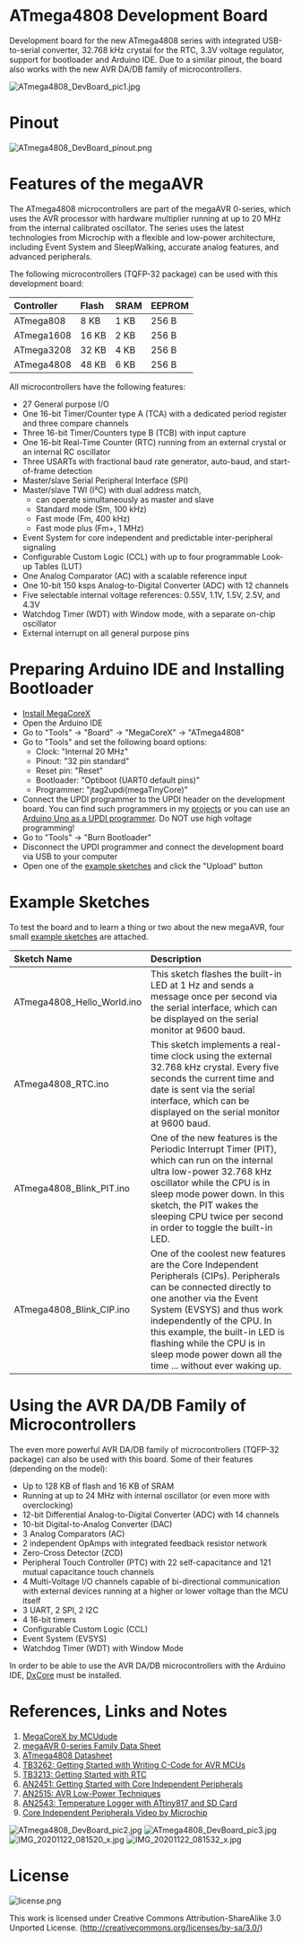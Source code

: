 # ATmega4808 Development Board
Development board for the new ATmega4808 series with integrated USB-to-serial converter, 32.768 kHz crystal for the RTC, 3.3V voltage regulator, support for bootloader and Arduino IDE. Due to a similar pinout, the board also works with the new AVR DA/DB family of microcontrollers.

![ATmega4808_DevBoard_pic1.jpg](https://raw.githubusercontent.com/wagiminator/AVR-Development-Boards/master/ATmega4808_DevBoard/ATmega4808_DevBoard_pic1.jpg)

# Pinout
![ATmega4808_DevBoard_pinout.png](https://raw.githubusercontent.com/wagiminator/AVR-Development-Boards/master/ATmega4808_DevBoard/ATmega4808_DevBoard_pinout.png)

# Features of the megaAVR
The ATmega4808 microcontrollers are part of the megaAVR 0-series, which uses the AVR processor with hardware multiplier running at up to 20 MHz from the internal calibrated oscillator. The series uses the latest technologies from Microchip with a flexible and low-power architecture, including Event System and SleepWalking, accurate analog features, and advanced peripherals.

The following microcontrollers (TQFP-32 package) can be used with this development board:

|Controller|Flash|SRAM|EEPROM|
|:-|:-|:-|:-|
|ATmega808|8 KB|1 KB|256 B|
|ATmega1608|16 KB|2 KB|256 B|
|ATmega3208|32 KB|4 KB|256 B|
|ATmega4808|48 KB|6 KB|256 B|

All microcontrollers have the following features:
- 27 General purpose I/O
- One 16-bit Timer/Counter type A (TCA) with a dedicated period register and three compare channels
- Three 16-bit Timer/Counters type B (TCB) with input capture
- One 16-bit Real-Time Counter (RTC) running from an external crystal or an internal RC oscillator
- Three USARTs with fractional baud rate generator, auto-baud, and start-of-frame detection
- Master/slave Serial Peripheral Interface (SPI)
- Master/slave TWI (I²C) with dual address match, 
   - can operate simultaneously as master and slave
   - Standard mode (Sm, 100 kHz)
   - Fast mode (Fm, 400 kHz)
   - Fast mode plus (Fm+, 1 MHz)
- Event System for core independent and predictable inter-peripheral signaling
- Configurable Custom Logic (CCL) with up to four programmable Look-up Tables (LUT)
- One Analog Comparator (AC) with a scalable reference input
- One 10-bit 150 ksps Analog-to-Digital Converter (ADC) with 12 channels
- Five selectable internal voltage references: 0.55V, 1.1V, 1.5V, 2.5V, and 4.3V
- Watchdog Timer (WDT) with Window mode, with a separate on-chip oscillator
- External interrupt on all general purpose pins

# Preparing Arduino IDE and Installing Bootloader
- [Install MegaCoreX](https://github.com/MCUdude/MegaCoreX#how-to-install)
- Open the Arduino IDE
- Go to "Tools" -> "Board" -> "MegaCoreX" -> "ATmega4808"
- Go to "Tools" and set the following board options:
   - Clock: "Internal 20 MHz"
   - Pinout: "32 pin standard"
   - Reset pin: "Reset"
   - Bootloader: "Optiboot (UART0 default pins)"
   - Programmer: "jtag2updi(megaTinyCore)"
- Connect the UPDI programmer to the UPDI header on the development board. You can find such programmers in my [projects](https://github.com/wagiminator/AVR-Programmer) or you can use an [Arduino Uno as a UPDI programmer](https://github.com/SpenceKonde/megaTinyCore/blob/master/MakeUPDIProgrammer.md). Do NOT use high voltage programming!
- Go to "Tools" -> "Burn Bootloader"
- Disconnect the UPDI programmer and connect the development board via USB to your computer
- Open one of the [example sketches](https://github.com/wagiminator/AVR-Development-Boards/blob/master/ATmega4808_DevBoard/ATmega4808_DevBoard_firmware.zip) and click the "Upload" button

# Example Sketches
To test the board and to learn a thing or two about the new megaAVR, four small [example sketches](https://github.com/wagiminator/AVR-Development-Boards/blob/master/ATmega4808_DevBoard/ATmega4808_DevBoard_firmware.zip) are attached.

|Sketch Name|Description|
|:-|:-|
|ATmega4808_Hello_World.ino|This sketch flashes the built-in LED at 1 Hz and sends a message once per second via the serial interface, which can be displayed on the serial monitor at 9600 baud.|
|ATmega4808_RTC.ino|This sketch implements a real-time clock using the external 32.768 kHz crystal. Every five seconds the current time and date is sent via the serial interface, which can be displayed on the serial monitor at 9600 baud.|
|ATmega4808_Blink_PIT.ino|One of the new features is the Periodic Interrupt Timer (PIT), which can run on the internal ultra low-power 32.768 kHz oscillator while the CPU is in sleep mode power down. In this sketch, the PIT wakes the sleeping CPU twice per second in order to toggle the built-in LED.|
|ATmega4808_Blink_CIP.ino|One of the coolest new features are the Core Independent Peripherals (CIPs). Peripherals can be connected directly to one another via the Event System (EVSYS) and thus work independently of the CPU. In this example, the built-in LED is flashing while the CPU is in sleep mode power down all the time ... without ever waking up.|

# Using the AVR DA/DB Family of Microcontrollers
The even more powerful AVR DA/DB family of microcontrollers (TQFP-32 package) can also be used with this board. Some of their features (depending on the model):
- Up to 128 KB of flash and 16 KB of SRAM
- Running at up to 24 MHz with internal oscillator (or even more with overclocking)
- 12-bit Differential Analog-to-Digital Converter (ADC) with 14 channels
- 10-bit Digital-to-Analog Converter (DAC)
- 3 Analog Comparators (AC)
- 2 independent OpAmps with integrated feedback resistor network
- Zero-Cross Detector (ZCD)
- Peripheral Touch Controller (PTC) with 22 self-capacitance and 121 mutual capacitance touch channels
- 4 Multi-Voltage I/O channels capable of bi-directional communication with external devices running at a higher or lower voltage than the MCU itself
- 3 UART, 2 SPI, 2 I2C
- 4 16-bit timers
- Configurable Custom Logic (CCL)
- Event System (EVSYS)
- Watchdog Timer (WDT) with Window Mode

In order to be able to use the AVR DA/DB microcontrollers with the Arduino IDE, [DxCore](https://github.com/SpenceKonde/DxCore) must be installed.

# References, Links and Notes
1. [MegaCoreX by MCUdude](https://github.com/MCUdude/MegaCoreX)
2. [megaAVR 0-series Family Data Sheet](http://ww1.microchip.com/downloads/en/DeviceDoc/megaAVR0-series-Family-Data-Sheet-DS40002015B.pdf)
3. [ATmega4808 Datasheet](http://ww1.microchip.com/downloads/en/DeviceDoc/ATmega4808-09-DataSheet-DS40002173B.pdf)
4. [TB3262: Getting Started with Writing C-Code for AVR MCUs](http://ww1.microchip.com/downloads/en/Appnotes/AVR1000b-Getting-Started-Writing-C-Code-for-AVR-DS90003262B.pdf)
5. [TB3213: Getting Started with RTC](http://ww1.microchip.com/downloads/en/Appnotes/TB3213-Getting-Started-with-RTC-DS90003213B.pdf)
6. [AN2451: Getting Started with Core Independent Peripherals](http://ww1.microchip.com/downloads/en/Appnotes/Getting-Started-with-Peripherals-on-AVR-MCU-00002451C.pdf)
7. [AN2515: AVR Low-Power Techniques](http://ww1.microchip.com/downloads/en/Appnotes/AN2515-AVR-Low-Power-Techniques-00002515C.pdf)
8. [AN2543: Temperature Logger with ATtiny817 and SD Card](http://ww1.microchip.com/downloads/en/Appnotes/AN2543-Temperature-Logger-with-ATtiny817-and-SD-Card-v2-00002543C.pdf)
9. [Core Independent Peripherals Video by Microchip](https://youtu.be/TcqpmupVCXQ)

![ATmega4808_DevBoard_pic2.jpg](https://raw.githubusercontent.com/wagiminator/AVR-Development-Boards/master/ATmega4808_DevBoard/ATmega4808_DevBoard_pic2.jpg)
![ATmega4808_DevBoard_pic3.jpg](https://raw.githubusercontent.com/wagiminator/AVR-Development-Boards/master/ATmega4808_DevBoard/ATmega4808_DevBoard_pic3.jpg)
![IMG_20201122_081520_x.jpg](https://image.easyeda.com/pullimage/jHPM6GLFS4yb8MbdF48letGdqqN7pdmElsiTVPeI.jpeg)
![IMG_20201122_081532_x.jpg](https://image.easyeda.com/pullimage/x5FqI2qEoBpFqv6xOdfeim12Fc5r4ZIUS1q72vov.jpeg)

# License
![license.png](https://i.creativecommons.org/l/by-sa/3.0/88x31.png)

This work is licensed under Creative Commons Attribution-ShareAlike 3.0 Unported License. 
(http://creativecommons.org/licenses/by-sa/3.0/)
